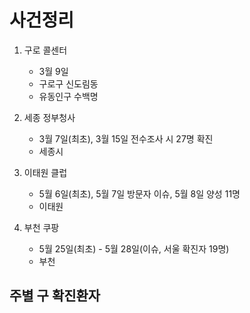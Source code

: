 # 사건정리

1. 구로 콜센터

   - 3월 9일
   - 구로구 신도림동
   - 유동인구 수백명

   

2. 세종 정부청사

   - 3월 7일(최초), 3월 15일 전수조사 시 27명 확진
   - 세종시

   

3. 이태원 클럽

   - 5월 6일(최초), 5월 7일 방문자 이슈, 5월 8일 양성 11명
   - 이태원

   

4. 부천 쿠팡

   - 5월 25일(최초) - 5월 28일(이슈, 서울 확진자 19명)
   - 부천



## 주별 구 확진환자

